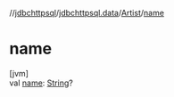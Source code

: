 //[jdbchttpsql](../../../index.md)/[jdbchttpsql.data](../index.md)/[Artist](index.md)/[name](name.md)

# name

[jvm]\
val [name](name.md): [String](https://kotlinlang.org/api/latest/jvm/stdlib/kotlin/-string/index.html)?
